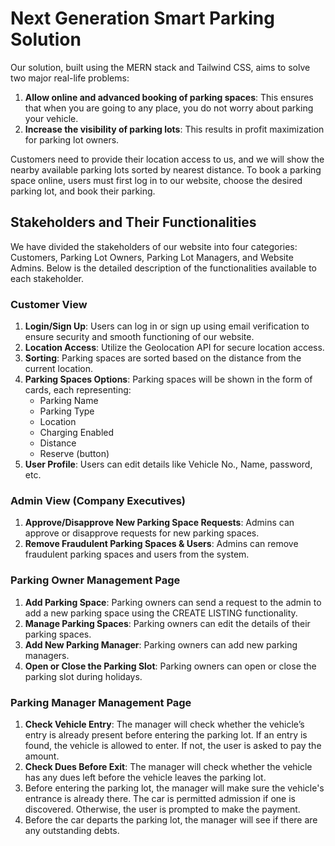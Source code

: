 # Next Generation Smart Parking Solution

Our solution, built using the MERN stack and Tailwind CSS, aims to solve two major real-life problems:

1. **Allow online and advanced booking of parking spaces**: This ensures that when you are going to any place, you do not worry about parking your vehicle.
2. **Increase the visibility of parking lots**: This results in profit maximization for parking lot owners.

Customers need to provide their location access to us, and we will show the nearby available parking lots sorted by nearest distance. To book a parking space online, users must first log in to our website, choose the desired parking lot, and book their parking.

## Stakeholders and Their Functionalities

We have divided the stakeholders of our website into four categories: Customers, Parking Lot Owners, Parking Lot Managers, and Website Admins. Below is the detailed description of the functionalities available to each stakeholder.

### Customer View

1. **Login/Sign Up**: Users can log in or sign up using email verification to ensure security and smooth functioning of our website.
2. **Location Access**: Utilize the Geolocation API for secure location access.
3. **Sorting**: Parking spaces are sorted based on the distance from the current location.
4. **Parking Spaces Options**: Parking spaces will be shown in the form of cards, each representing:
   - Parking Name
   - Parking Type
   - Location
   - Charging Enabled
   - Distance
   - Reserve (button)
5. **User Profile**: Users can edit details like Vehicle No., Name, password, etc.

### Admin View (Company Executives)

1. **Approve/Disapprove New Parking Space Requests**: Admins can approve or disapprove requests for new parking spaces.
2. **Remove Fraudulent Parking Spaces & Users**: Admins can remove fraudulent parking spaces and users from the system.

### Parking Owner Management Page

1. **Add Parking Space**: Parking owners can send a request to the admin to add a new parking space using the CREATE LISTING functionality.
2. **Manage Parking Spaces**: Parking owners can edit the details of their parking spaces.
3. **Add New Parking Manager**: Parking owners can add new parking managers.
4. **Open or Close the Parking Slot**: Parking owners can open or close the parking slot during holidays.

### Parking Manager Management Page

1. **Check Vehicle Entry**: The manager will check whether the vehicle’s entry is already present before entering the parking lot. If an entry is found, the vehicle is allowed to enter. If not, the user is asked to pay the amount.
2. **Check Dues Before Exit**: The manager will check whether the vehicle has any dues left before the vehicle leaves the parking lot.
3. Before entering the parking lot, the manager will make sure the vehicle's entrance is already there. The car is permitted admission if one is discovered. Otherwise, the user is prompted to make the payment.
4. Before the car departs the parking lot, the manager will see if there are any outstanding debts.
